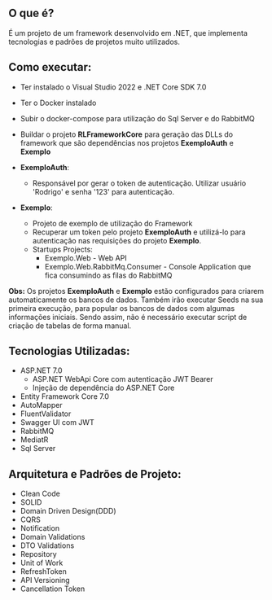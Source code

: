 ## O que é?
É um projeto de um framework desenvolvido em .NET, que implementa tecnologias e padrões de projetos muito utilizados.

## Como executar:
- Ter instalado o Visual Studio 2022 e .NET Core SDK 7.0
- Ter o Docker instalado
- Subir o docker-compose para utilização do Sql Server e do RabbitMQ
- Buildar o projeto **RLFrameworkCore** para geração das DLLs do framework que são dependências nos projetos **ExemploAuth** e **Exemplo**
  
- **ExemploAuth**:
  - Responsável por gerar o token de autenticação. Utilizar usuário 'Rodrigo' e senha '123' para autenticação.
- **Exemplo**:
  - Projeto de exemplo de utilização do Framework
  - Recuperar um token pelo projeto **ExemploAuth** e utilizá-lo para autenticação nas requisições do projeto **Exemplo**.
  - Startups Projects:
    - Exemplo.Web - Web API
    - Exemplo.Web.RabbitMq.Consumer - Console Application que fica consumindo as filas do RabbitMQ
  
**Obs:** Os projetos **ExemploAuth** e **Exemplo** estão configurados para criarem automaticamente os bancos de dados. Também irão executar Seeds na sua primeira execução, para popular os bancos de dados com algumas informações iniciais. Sendo assim, não é necessário executar script de criação de tabelas de forma manual.

## Tecnologias Utilizadas:
- ASP.NET 7.0
  - ASP.NET WebApi Core com autenticação JWT Bearer
  - Injeção de dependência do ASP.NET Core
- Entity Framework Core 7.0
- AutoMapper
- FluentValidator
- Swagger UI com JWT
- RabbitMQ
- MediatR
- Sql Server

## Arquitetura e Padrões de Projeto:
- Clean Code
- SOLID
- Domain Driven Design(DDD)
- CQRS
- Notification
- Domain Validations
- DTO Validations
- Repository
- Unit of Work
- RefreshToken
- API Versioning
- Cancellation Token